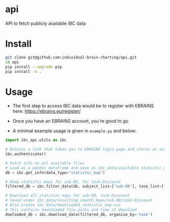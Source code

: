 # api
API to fetch publicly available IBC data 

# Install
```bash
git clone git@github.com:individual-brain-charting/api.git
cd api
pip install --upgrade pip
pip install -e .
```

# Usage
* The first step to access IBC data would be to register with EBRAINS here: https://ebrains.eu/register/

* Once you have an EBRAINS account, you're good to go

* A minimal example usage is given in `example.py` and below:
```python
import ibc_api.utils as ibc

# Returns a link that takes you to EBRAINS login page and stores an access token locally
ibc.authenticate()

# Fetch info on all available files
# Load as a pandas dataframe and save as ibc_data/available_statistic_map.csv 
db = ibc.get_info(data_type="statistic_map")

# Keep statistic maps for sub-08, for task-Discount
filtered_db = ibc.filter_data(db, subject_list=["sub-08"], task_list=["Discount"])

# Download all statistic maps for sub-08, task-Discount 
# Saved under ibc_data/resulting_smooth_maps/sub-08/task-Discount
# Also create ibc_data/downloaded_statistic_map.csv 
# This contains downloaded file paths and time of download
dowloaded_db = ibc.download_data(filtered_db, organise_by='task')
```
